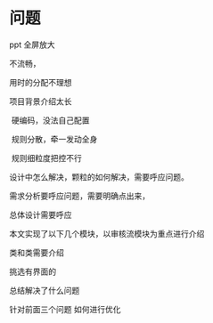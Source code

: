 # 问题

ppt 全屏放大

不流畅，

用时的分配不理想

项目背景介绍太长

​	硬编码，没法自己配置

​	规则分散，牵一发动全身

​	规则细粒度把控不行

设计中怎么解决，颗粒的如何解决，需要呼应问题。

需求分析要呼应问题，需要明确点出来，

总体设计需要呼应

本文实现了以下几个模块，以审核流模块为重点进行介绍

类和类需要介绍

挑选有界面的

总结解决了什么问题

针对前面三个问题 如何进行优化

